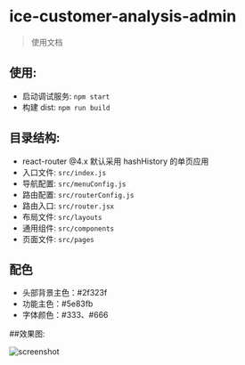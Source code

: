 # ice-customer-analysis-admin

> 使用文档

## 使用:

- 启动调试服务: `npm start`
- 构建 dist: `npm run build`

## 目录结构:

- react-router @4.x 默认采用 hashHistory 的单页应用
- 入口文件: `src/index.js`
- 导航配置: `src/menuConfig.js`
- 路由配置: `src/routerConfig.js`
- 路由入口: `src/router.jsx`
- 布局文件: `src/layouts`
- 通用组件: `src/components`
- 页面文件: `src/pages`

## 配色

- 头部背景主色：#2f323f
- 功能主色：#5e83fb
- 字体颜色：#333、#666

##效果图:

![screenshot](https://img.alicdn.com/tfs/TB1V.FZg3TqK1RjSZPhXXXfOFXa-2860-1520.png)

